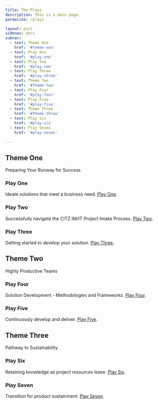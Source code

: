 ```yaml
---
title: The Plays
description: This is a main page.
permalink: /plays

layout: post
sidenav: docs
subnav:
  - text: Theme One
    href: '#theme-one'
  - text: Play One
    href: '#play-one'
  - text: Play Two
    href: '#play-two'
  - text: Play Three
    href: '#play-three'
  - text: Theme Two
    href: '#theme-two'
  - text: Play Four
    href: '#play-four'
  - text: Play Five
    href: '#play-five'
  - text: Theme Three
    href: '#theme-three'
  - text: Play Six
    href: '#play-six'
  - text: Play Seven
    href: '#play-seven'
                      
---
```

## Theme One
Preparing Your Runway for Success

### Play One

Ideate solutions that meet a business need. [Play One](/play1).

### Play Two

Successfully navigate the CITZ IM/IT Project Intake Process. [Play Two](/play2).

### Play Three

Getting started to develop your solution. [Play Three](/play3)..

## Theme Two

Highly Productive Teams

### Play Four

Solution Development - Methodologies and Frameworks. [Play Four](/play4).

### Play Five

Continuously develop and deliver. [Play Five](/play5).

## Theme Three

Pathway to Sustainability

### Play Six

Retaining knowledge as project resources leave. [Play Six](/play6).

### Play Seven

Transition for product sustainment. [Play Seven](/play7).

